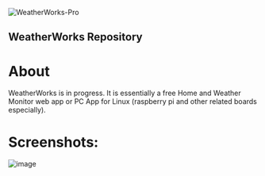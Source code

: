 ![WeatherWorks-Pro](https://github.com/The-Best-Codes/WeatherWorks/assets/106822363/63c544f7-4012-4629-94e5-9b92ef35bba2)


## WeatherWorks Repository
# About
WeatherWorks is in progress. It is essentially a free Home and Weather Monitor web app or PC App for Linux (raspberry pi and other related boards especially).


# Screenshots:
![image](https://github.com/The-Best-Codes/WeatherWorks/assets/106822363/d72e2264-610d-49ff-8c14-e3ce31a52d09)



